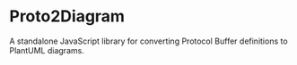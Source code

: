 # Proto2Diagram

A standalone JavaScript library for converting Protocol Buffer definitions to PlantUML diagrams.

